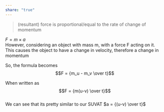 ```yaml
---  
share: "true"  
---  
```

  
> (resultant) force is proportional/equal to the rate of change of momentum  
  
$F = m \times a$  
However, considering an object with mass m, with a force F acting on it. This causes the object to have a change in velocity, therefore a change in momentum  
  
So, the formula becomes $$F = {m_u - m_v \over t}$$  
  
When written as $$F = {m(u-v) \over t}$$  
We can see that its pretty similar to our SUVAT $a = {(u-v) \over t}$  
